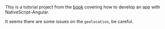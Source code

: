 This is a tutorial project from the [book](https://www.nativescript.org/get-the-nativescript-book?utm_medium=website&utm_campaign=yellowstrip&utm_source=nativescriptdotorg) covering how to develop an app with NativeScript-Angular.

It seems there are some issues on the `geolocation`, be careful.
